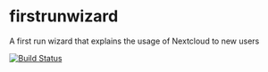 firstrunwizard
==============

A first run wizard that explains the usage of Nextcloud to new users

[![Build Status](https://travis-ci.org/owncloud/firstrunwizard.svg?branch=master)](https://travis-ci.org/owncloud/firstrunwizard)
